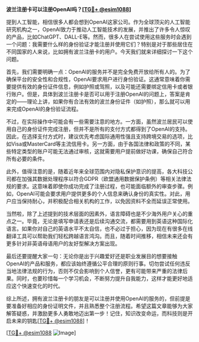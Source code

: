 **波兰注册卡可以注册OpenAI吗？[[TG💪+ @esim1088](https://t.me/s/esim1088)]**

提到人工智能，相信很多人都会想到OpenAI这家公司。作为全球顶尖的人工智能研究机构之一，OpenAI致力于推动人工智能技术的发展，并推出了许多令人惊叹的产品，比如ChatGPT、DALL-E等。然而，很多人在尝试使用这些服务时会遇到一个问题：我需要什么样的身份验证才能注册并使用它们？特别是对于那些居住在不同国家的人来说，比如拥有波兰注册卡的用户。今天我们就来详细探讨一下这个问题。

首先，我们需要明确一点：OpenAI的服务并不是完全免费开放给所有人的。为了确保平台的安全性和合规性，OpenAI要求用户进行身份验证。这通常意味着你需要提供有效的身份证件信息，例如护照或驾照，以及可能还需要绑定信用卡或者银行账户。但是，具体到波兰注册卡是否可以用于注册OpenAI的问题上，答案是肯定的——理论上讲，如果你有合法有效的波兰身份证件（如护照），那么就可以用来完成OpenAI的身份验证流程。

不过，在实际操作中可能会有一些需要注意的地方。一方面，虽然波兰居民可以使用自己的身份证件完成注册，但并不是所有的支付方式都得到了OpenAI的支持。因此，在选择支付方式时，建议优先考虑国际通用性强且支持跨境交易的选项，比如Visa或MasterCard等主流信用卡。另一方面，由于各国法律和政策的不同，某些特定类型的账户可能无法通过审核，这就需要用户提前做好功课，确保自己符合所有必要的条件。

此外，值得注意的是，随着近年来全球范围内对隐私保护意识的提高，各大科技公司都在加强其数据处理程序以符合GDPR（欧盟通用数据保护条例）等相关法律法规的要求。这意味着即使你成功完成了注册过程，也可能面临额外的审查步骤。例如，OpenAI可能会要求用户提供更多的个人信息来确认身份的真实性。对此，用户应当保持耐心，并积极配合相关机构的工作，以免因资料不全而延误正常使用。

当然啦，除了上述提到的技术层面的因素外，语言障碍也是不少海外用户关心的重点之一。毕竟，无论是填写申请表还是后续沟通交流，都需要用到英语这种国际化语言。如果你对自己的英语水平不太自信，也不必过于担心，因为现在有很多在线翻译工具可以帮助我们轻松跨越语言鸿沟。而且，随着时间推移，相信未来还会有更多针对非英语母语用户的友好型解决方案出现。

最后还要提醒大家一句：无论你是出于兴趣爱好还是职业发展目的想要接触OpenAI的产品和服务，都应该始终遵循公平合理的原则行事。切勿尝试任何违反当地法律法规的行为，否则不仅会影响到个人信誉，更有可能带来严重的法律后果。同时，也要珍惜每一个学习机会，不断努力提升自我能力，这样才能更好地适应这个快速变化的时代。

综上所述，拥有波兰注册卡的朋友是可以注册并使用OpenAI的服务的，但前提是要准备好相应的身份证明文件，并且熟悉整个注册流程。希望这篇文章能够为大家解答疑惑，并激励更多人勇敢地迈出第一步！记住，知识改变命运，而科技则是开启未来的钥匙[[TG💪+ @esim1088](https://t.me/s/esim1088)]！

[[TG💪+ @esim1088](https://t.me/s/esim1088) ![Image](https://i.postimg.cc/4NQfJmqS/Snipaste-2025-05-13-00-14-12.png)]